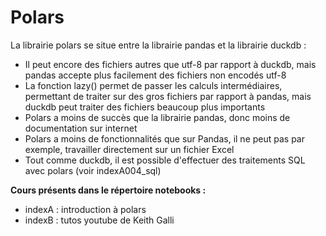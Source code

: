 # Polars

La librairie polars se situe entre la librairie pandas et la librairie duckdb :

- Il peut encore des fichiers autres que utf-8 par rapport à duckdb, mais pandas accepte plus facilement des fichiers non encodés utf-8
- La fonction lazy() permet de passer les calculs intermédiaires, permettant de traiter sur des gros fichiers par rapport à pandas, mais duckdb peut traiter des fichiers beaucoup plus importants
- Polars a moins de succès que la librairie pandas, donc moins de documentation sur internet
- Polars a moins de fonctionnalités que sur Pandas, il ne peut pas par exemple, travailler directement sur un fichier Excel
- Tout comme duckdb, il est possible d'effectuer des traitements SQL avec polars (voir indexA004_sql)

**Cours présents dans le répertoire notebooks :** <br>

- indexA : introduction à polars
- indexB : tutos youtube de Keith Galli
